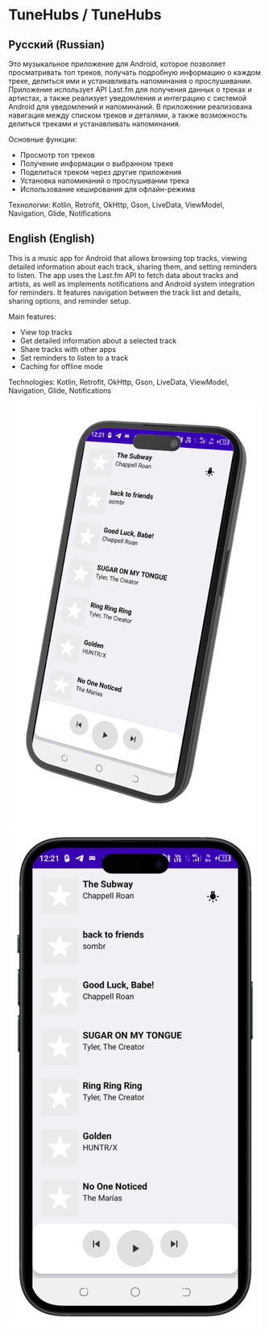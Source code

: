 # TuneHubs / TuneHubs

## Русский (Russian)

Это музыкальное приложение для Android, которое позволяет просматривать топ треков, получать подробную информацию о каждом треке, делиться ими и устанавливать напоминания о прослушивании. Приложение использует API Last.fm для получения данных о треках и артистах, а также реализует уведомления и интеграцию с системой Android для уведомлений и напоминаний. В приложении реализована навигация между списком треков и деталями, а также возможность делиться треками и устанавливать напоминания.

Основные функции:
- Просмотр топ треков
- Получение информации о выбранном треке
- Поделиться треком через другие приложения
- Установка напоминаний о прослушивании трека
- Использование кеширования для офлайн-режима

Технологии: Kotlin, Retrofit, OkHttp, Gson, LiveData, ViewModel, Navigation, Glide, Notifications

## English (English)

This is a music app for Android that allows browsing top tracks, viewing detailed information about each track, sharing them, and setting reminders to listen. The app uses the Last.fm API to fetch data about tracks and artists, as well as implements notifications and Android system integration for reminders. It features navigation between the track list and details, sharing options, and reminder setup.

Main features:
- View top tracks
- Get detailed information about a selected track
- Share tracks with other apps
- Set reminders to listen to a track
- Caching for offline mode

Technologies: Kotlin, Retrofit, OkHttp, Gson, LiveData, ViewModel, Navigation, Glide, Notifications

![screenshots](images/mobile_1.png)
![screenshots](images/mobile_2.png)